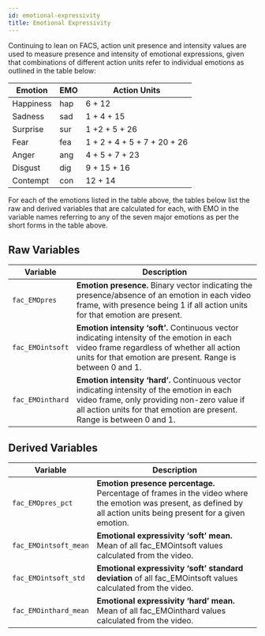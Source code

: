 ```yaml
---
id: emotional-expressivity
title: Emotional Expressivity
---
```


Continuing to lean on FACS, action unit presence and intensity values are used to measure presence and intensity of emotional expressions, given that combinations of different action units refer to individual emotions as outlined in the table below:

|   Emotion	| EMO	| Action Units  |
| ----------- | ----------- | ---- | 
|   Happiness	| hap |	6 + 12  |
|   Sadness	  | sad |	1 + 4 + 15  |
|   Surprise	| sur |	1 +2 + 5 + 26 |
|   Fear	  | fea	  | 1 + 2 + 4 + 5 + 7 + 20 + 26 |
|   Anger	  | ang |	4 + 5 + 7 + 23  |
|   Disgust | dig | 9 + 15 + 16 |
|   Contempt  |	con	  | 12 + 14 |

For each of the emotions listed in the table above, the tables below list the raw and derived variables that are calculated for each, with EMO in the variable names referring to any of the seven major emotions as per the short forms in the table above.

## Raw Variables

| Variable      | Description |
| ----------- | ----------- |
| `fac_EMOpres`      | **Emotion presence.** Binary vector indicating the presence/absence of an emotion in each video frame, with presence being 1 if all action units for that emotion are present.     |
| `fac_EMOintsoft`      | **Emotion intensity ‘soft’.** Continuous vector indicating intensity of the emotion in each video frame regardless of whether all action units for that emotion are present. Range is between 0 and 1.     |
| `fac_EMOinthard`      | **Emotion intensity ‘hard’.** Continuous vector indicating intensity of the emotion in each video frame, only providing non-zero value if all action units for that emotion are present. Range is between 0 and 1.     |

## Derived Variables

| Variable      | Description |
| ----------- | ----------- |
| `fac_EMOpres_pct`      | **Emotion presence percentage.** Percentage of frames in the video where the emotion was present, as defined by all action units being present for a given emotion.     |
| `fac_EMOintsoft_mean`      | **Emotional expressivity ‘soft’ mean.** Mean of all fac_EMOintsoft values calculated from the video.     |
| `fac_EMOintsoft_std`      | **Emotional expressivity ‘soft’ standard deviation** of all fac_EMOintsoft values calculated from the video.  
| `fac_EMOinthard_mean`      | **Emotional expressivity ‘hard’ mean.** Mean of all fac_EMOinthard values calculated from the video. |

